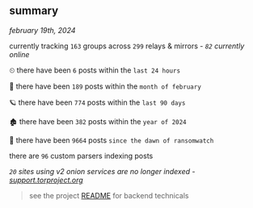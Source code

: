 
## summary
_february 19th, 2024_

currently tracking `163` groups across `299` relays & mirrors - _`82` currently online_

⏲ there have been `6` posts within the `last 24 hours`

🦈 there have been `189` posts within the `month of february`

🪐 there have been `774` posts within the `last 90 days`

🏚 there have been `382` posts within the `year of 2024`

🦕 there have been `9664` posts `since the dawn of ransomwatch`

there are `96` custom parsers indexing posts

_`20` sites using v2 onion services are no longer indexed - [support.torproject.org](https://support.torproject.org/onionservices/v2-deprecation/)_

> see the project [README](https://github.com/joshhighet/ransomwatch#ransomwatch--) for backend technicals
